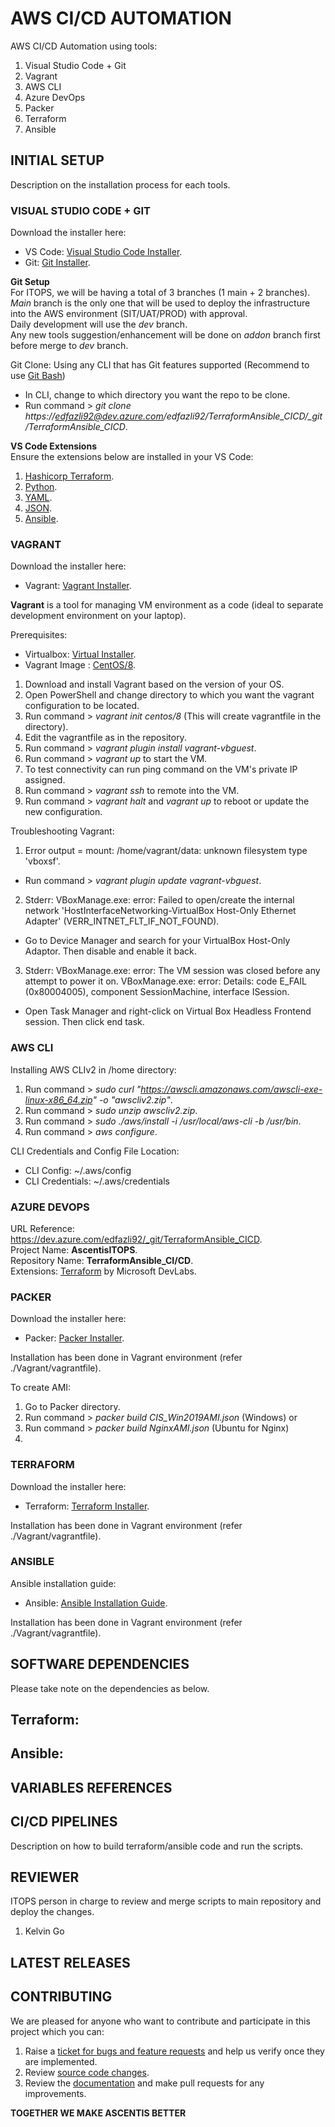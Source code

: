 # AWS CI/CD AUTOMATION 
AWS CI/CD Automation using tools:
1. Visual Studio Code + Git
2. Vagrant
3. AWS CLI
4. Azure DevOps
5. Packer
6. Terraform
7. Ansible

## INITIAL SETUP
Description on the installation process for each tools.  
   
### VISUAL STUDIO CODE + GIT
Download the installer here:  
- VS Code: [Visual Studio Code Installer](https://code.visualstudio.com/).
- Git: [Git Installer](https://git-scm.com/).  
  
**Git Setup**  
For ITOPS, we will be having a total of 3 branches (1 main + 2 branches).  
*Main* branch is the only one that will be used to deploy the infrastructure into the AWS environment (SIT/UAT/PROD) with approval.  
Daily development will use the *dev* branch.  
Any new tools suggestion/enhancement will be done on *addon* branch first before merge to *dev* branch.  
  
Git Clone:
Using any CLI that has Git features supported (Recommend to use [Git Bash](https://git-scm.com/))  
- In CLI, change to which directory you want the repo to be clone.  
- Run command > *git clone https://edfazli92@dev.azure.com/edfazli92/TerraformAnsible_CICD/_git/TerraformAnsible_CICD*.  
  
**VS Code Extensions**  
Ensure the extensions below are installed in your VS Code:  
1. [Hashicorp Terraform](hashicorp.terraform).
2. [Python](ms-python.python).
3. [YAML](redhat.vscode-yaml).
4. [JSON](zainchen.json).
5. [Ansible](tomaciazek.ansible).
  
### VAGRANT
Download the installer here:  
- Vagrant: [Vagrant Installer](https://www.vagrantup.com/downloads).
  
**Vagrant** is a tool for managing VM environment as a code (ideal to separate development environment on your laptop).  
  
Prerequisites:  
- Virtualbox: [Virtual Installer](https://www.virtualbox.org/).  
- Vagrant Image : [CentOS/8](https://app.vagrantup.com/centos/boxes/8).  
  
1. Download and install Vagrant based on the version of your OS.  
2. Open PowerShell and change directory to which you want the vagrant configuration to be located.  
3. Run command > *vagrant init centos/8* (This will create vagrantfile in the directory).  
4. Edit the vagrantfile as in the repository.  
5. Run command > *vagrant plugin install vagrant-vbguest*.  
6. Run command > *vagrant up* to start the VM.  
7. To test connectivity can run ping command on the VM's private IP assigned.  
8. Run command > *vagrant ssh* to remote into the VM.  
9. Run command > *vagrant halt* and *vagrant up* to reboot or update the new configuration.  
  
Troubleshooting Vagrant:
1. Error output = mount: /home/vagrant/data: unknown filesystem type 'vboxsf'.  
- Run command > *vagrant plugin update vagrant-vbguest*.  
2. Stderr: VBoxManage.exe: error: Failed to open/create the internal network 'HostInterfaceNetworking-VirtualBox Host-Only Ethernet Adapter' (VERR_INTNET_FLT_IF_NOT_FOUND).  
- Go to Device Manager and search for your VirtualBox Host-Only Adaptor. Then disable and enable it back.  
3. Stderr: VBoxManage.exe: error: The VM session was closed before any attempt to power it on.
VBoxManage.exe: error: Details: code E_FAIL (0x80004005), component SessionMachine, interface ISession.  
- Open Task Manager and right-click on Virtual Box Headless Frontend session. Then click end task.  
  
### AWS CLI
Installing AWS CLIv2 in /home directory:
1. Run command > *sudo curl "https://awscli.amazonaws.com/awscli-exe-linux-x86_64.zip" -o "awscliv2.zip"*.  
2. Run command > *sudo unzip awscliv2.zip*.  
3. Run command > *sudo ./aws/install -i /usr/local/aws-cli -b /usr/bin*.  
4. Run command > *aws configure*.  
    
CLI Credentials and Config File Location:
- CLI Config: ~/.aws/config  
- CLI Credentials: ~/.aws/credentials  
  
### AZURE DEVOPS
URL Reference: https://dev.azure.com/edfazli92/_git/TerraformAnsible_CICD.  
Project Name: **AscentisITOPS**.  
Repository Name: **TerraformAnsible_CI/CD**.  
Extensions: [Terraform](https://marketplace.visualstudio.com/items?itemName=ms-devlabs.custom-terraform-tasks) by Microsoft DevLabs.  
  
### PACKER  
Download the installer here:  
- Packer: [Packer Installer](https://www.packer.io/).  
  
Installation has been done in Vagrant environment (refer ./Vagrant/vagrantfile).  
  
To create AMI:  
1. Go to Packer directory.  
2. Run command > *packer build CIS_Win2019AMI.json* (Windows) or
3. Run command > *packer build NginxAMI.json* (Ubuntu for Nginx)  
4.  
  
### TERRAFORM  
Download the installer here:  
- Terraform: [Terraform Installer](https://www.terraform.io/downloads.html).  
  
Installation has been done in Vagrant environment (refer ./Vagrant/vagrantfile).  
  
### ANSIBLE  
Ansible installation guide:  
- Ansible: [Ansible Installation Guide](https://docs.ansible.com/ansible/latest/installation_guide/intro_installation.html?extIdCarryOver=true&sc_cid=701f2000001OH7YAAW).  
  
Installation has been done in Vagrant environment (refer ./Vagrant/vagrantfile).  
  
## SOFTWARE DEPENDENCIES  
Please take note on the dependencies as below.  
  
Terraform:  
-  
  
Ansible:  
-  
  
## VARIABLES REFERENCES  
  
## CI/CD PIPELINES  
Description on how to build terraform/ansible code and run the scripts.  
  
## REVIEWER  
ITOPS person in charge to review and merge scripts to main repository and deploy the changes.  
1. Kelvin Go
  
## LATEST RELEASES  
  
## CONTRIBUTING  
We are pleased for anyone who want to contribute and participate in this project which you can:
1. Raise a [ticket for bugs and feature requests](URL) and help us verify once they are implemented. 
2. Review [source code changes](URL).
3. Review the [documentation](URL) and make pull requests for any improvements.  
  
**TOGETHER WE MAKE ASCENTIS BETTER**  
